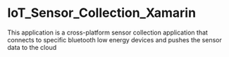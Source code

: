 # IoT_Sensor_Collection_Xamarin
This application is a cross-platform sensor collection application that connects to specific bluetooth low energy devices and pushes the sensor data to the cloud
